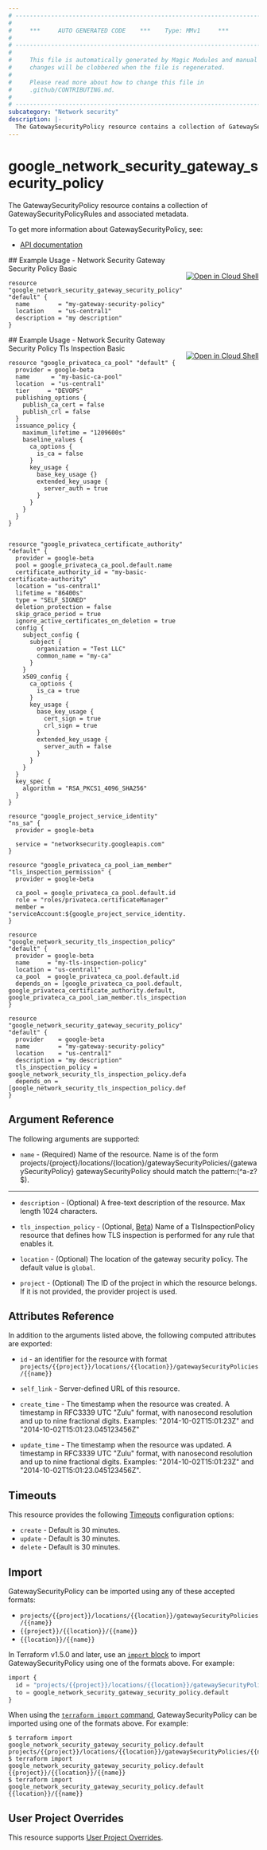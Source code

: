 ```yaml
---
# ----------------------------------------------------------------------------
#
#     ***     AUTO GENERATED CODE    ***    Type: MMv1     ***
#
# ----------------------------------------------------------------------------
#
#     This file is automatically generated by Magic Modules and manual
#     changes will be clobbered when the file is regenerated.
#
#     Please read more about how to change this file in
#     .github/CONTRIBUTING.md.
#
# ----------------------------------------------------------------------------
subcategory: "Network security"
description: |-
  The GatewaySecurityPolicy resource contains a collection of GatewaySecurityPolicyRules and associated metadata.
---
```


# google_network_security_gateway_security_policy

The GatewaySecurityPolicy resource contains a collection of GatewaySecurityPolicyRules and associated metadata.


To get more information about GatewaySecurityPolicy, see:

* [API documentation](https://cloud.google.com/secure-web-proxy/docs/reference/network-security/rest/v1/projects.locations.gatewaySecurityPolicies)

<div class = "oics-button" style="float: right; margin: 0 0 -15px">
  <a href="https://console.cloud.google.com/cloudshell/open?cloudshell_git_repo=https%3A%2F%2Fgithub.com%2Fterraform-google-modules%2Fdocs-examples.git&cloudshell_working_dir=network_security_gateway_security_policy_basic&cloudshell_image=gcr.io%2Fcloudshell-images%2Fcloudshell%3Alatest&open_in_editor=main.tf&cloudshell_print=.%2Fmotd&cloudshell_tutorial=.%2Ftutorial.md" target="_blank">
    <img alt="Open in Cloud Shell" src="//gstatic.com/cloudssh/images/open-btn.svg" style="max-height: 44px; margin: 32px auto; max-width: 100%;">
  </a>
</div>
## Example Usage - Network Security Gateway Security Policy Basic


```hcl
resource "google_network_security_gateway_security_policy" "default" {
  name        = "my-gateway-security-policy"
  location    = "us-central1"
  description = "my description"
}
```
<div class = "oics-button" style="float: right; margin: 0 0 -15px">
  <a href="https://console.cloud.google.com/cloudshell/open?cloudshell_git_repo=https%3A%2F%2Fgithub.com%2Fterraform-google-modules%2Fdocs-examples.git&cloudshell_working_dir=network_security_gateway_security_policy_tls_inspection_basic&cloudshell_image=gcr.io%2Fcloudshell-images%2Fcloudshell%3Alatest&open_in_editor=main.tf&cloudshell_print=.%2Fmotd&cloudshell_tutorial=.%2Ftutorial.md" target="_blank">
    <img alt="Open in Cloud Shell" src="//gstatic.com/cloudssh/images/open-btn.svg" style="max-height: 44px; margin: 32px auto; max-width: 100%;">
  </a>
</div>
## Example Usage - Network Security Gateway Security Policy Tls Inspection Basic


```hcl
resource "google_privateca_ca_pool" "default" {
  provider = google-beta
  name      = "my-basic-ca-pool"
  location  = "us-central1"
  tier     = "DEVOPS"
  publishing_options {
    publish_ca_cert = false
    publish_crl = false
  }
  issuance_policy {
    maximum_lifetime = "1209600s"
    baseline_values {
      ca_options {
        is_ca = false
      }
      key_usage {
        base_key_usage {}
        extended_key_usage {
          server_auth = true
        }
      }
    }
  }
}


resource "google_privateca_certificate_authority" "default" {
  provider = google-beta
  pool = google_privateca_ca_pool.default.name
  certificate_authority_id = "my-basic-certificate-authority"
  location = "us-central1"
  lifetime = "86400s"
  type = "SELF_SIGNED"
  deletion_protection = false
  skip_grace_period = true
  ignore_active_certificates_on_deletion = true
  config {
    subject_config {
      subject {
        organization = "Test LLC"
        common_name = "my-ca"
      }
    }
    x509_config {
      ca_options {
        is_ca = true
      }
      key_usage {
        base_key_usage {
          cert_sign = true
          crl_sign = true
        }
        extended_key_usage {
          server_auth = false
        }
      }
    }
  }
  key_spec {
    algorithm = "RSA_PKCS1_4096_SHA256"
  }
}

resource "google_project_service_identity" "ns_sa" {
  provider = google-beta

  service = "networksecurity.googleapis.com"
}

resource "google_privateca_ca_pool_iam_member" "tls_inspection_permission" {
  provider = google-beta

  ca_pool = google_privateca_ca_pool.default.id
  role = "roles/privateca.certificateManager"
  member = "serviceAccount:${google_project_service_identity.ns_sa.email}"
}

resource "google_network_security_tls_inspection_policy" "default" {
  provider = google-beta
  name     = "my-tls-inspection-policy"
  location = "us-central1"
  ca_pool  = google_privateca_ca_pool.default.id
  depends_on = [google_privateca_ca_pool.default, google_privateca_certificate_authority.default, google_privateca_ca_pool_iam_member.tls_inspection_permission]
}

resource "google_network_security_gateway_security_policy" "default" {
  provider    = google-beta
  name        = "my-gateway-security-policy"
  location    = "us-central1"
  description = "my description"
  tls_inspection_policy = google_network_security_tls_inspection_policy.default.id
  depends_on = [google_network_security_tls_inspection_policy.default]
}
```

## Argument Reference

The following arguments are supported:


* `name` -
  (Required)
  Name of the resource. Name is of the form projects/{project}/locations/{location}/gatewaySecurityPolicies/{gatewaySecurityPolicy}
  gatewaySecurityPolicy should match the pattern:(^a-z?$).


- - -


* `description` -
  (Optional)
  A free-text description of the resource. Max length 1024 characters.

* `tls_inspection_policy` -
  (Optional, [Beta](https://terraform.io/docs/providers/google/guides/provider_versions.html))
  Name of a TlsInspectionPolicy resource that defines how TLS inspection is performed for any rule that enables it.

* `location` -
  (Optional)
  The location of the gateway security policy.
  The default value is `global`.

* `project` - (Optional) The ID of the project in which the resource belongs.
    If it is not provided, the provider project is used.


## Attributes Reference

In addition to the arguments listed above, the following computed attributes are exported:

* `id` - an identifier for the resource with format `projects/{{project}}/locations/{{location}}/gatewaySecurityPolicies/{{name}}`

* `self_link` -
  Server-defined URL of this resource.

* `create_time` -
  The timestamp when the resource was created.
  A timestamp in RFC3339 UTC "Zulu" format, with nanosecond resolution and up to nine fractional digits.
  Examples: "2014-10-02T15:01:23Z" and "2014-10-02T15:01:23.045123456Z"

* `update_time` -
  The timestamp when the resource was updated.
  A timestamp in RFC3339 UTC "Zulu" format, with nanosecond resolution and up to nine fractional digits.
  Examples: "2014-10-02T15:01:23Z" and "2014-10-02T15:01:23.045123456Z".


## Timeouts

This resource provides the following
[Timeouts](https://developer.hashicorp.com/terraform/plugin/sdkv2/resources/retries-and-customizable-timeouts) configuration options:

- `create` - Default is 30 minutes.
- `update` - Default is 30 minutes.
- `delete` - Default is 30 minutes.

## Import


GatewaySecurityPolicy can be imported using any of these accepted formats:

* `projects/{{project}}/locations/{{location}}/gatewaySecurityPolicies/{{name}}`
* `{{project}}/{{location}}/{{name}}`
* `{{location}}/{{name}}`


In Terraform v1.5.0 and later, use an [`import` block](https://developer.hashicorp.com/terraform/language/import) to import GatewaySecurityPolicy using one of the formats above. For example:

```tf
import {
  id = "projects/{{project}}/locations/{{location}}/gatewaySecurityPolicies/{{name}}"
  to = google_network_security_gateway_security_policy.default
}
```

When using the [`terraform import` command](https://developer.hashicorp.com/terraform/cli/commands/import), GatewaySecurityPolicy can be imported using one of the formats above. For example:

```
$ terraform import google_network_security_gateway_security_policy.default projects/{{project}}/locations/{{location}}/gatewaySecurityPolicies/{{name}}
$ terraform import google_network_security_gateway_security_policy.default {{project}}/{{location}}/{{name}}
$ terraform import google_network_security_gateway_security_policy.default {{location}}/{{name}}
```

## User Project Overrides

This resource supports [User Project Overrides](https://registry.terraform.io/providers/hashicorp/google/latest/docs/guides/provider_reference#user_project_override).
